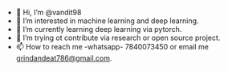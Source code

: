 - 👋 Hi, I’m @vandit98
- 👀 I’m interested in machine learning and deep learning.
- 🌱 I’m currently learning deep learning via pytorch.
- 💞️ I’m trying ot contribute via research or  open source project.
- 📫 How to reach me -whatsapp- 7840073450 or email me grindandeat786@gmail.com.

<!---
vandit98/vandit98 is a ✨ special ✨ repository because its `README.md` (this file) appears on your GitHub profile.
You can click the Preview link to take a look at your changes.
--->
